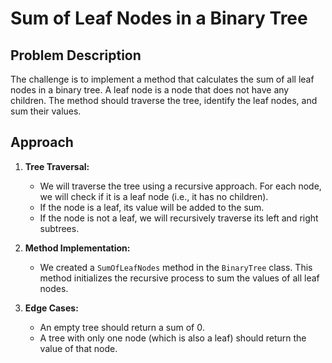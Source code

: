 # Sum of Leaf Nodes in a Binary Tree

## Problem Description

The challenge is to implement a method that calculates the sum of all leaf nodes in a binary tree. A leaf node is a node that does not have any children. The method should traverse the tree, identify the leaf nodes, and sum their values.

## Approach

1. **Tree Traversal:** 
   - We will traverse the tree using a recursive approach. For each node, we will check if it is a leaf node (i.e., it has no children).
   - If the node is a leaf, its value will be added to the sum.
   - If the node is not a leaf, we will recursively traverse its left and right subtrees.

2. **Method Implementation:** 
   - We created a `SumOfLeafNodes` method in the `BinaryTree` class. This method initializes the recursive process to sum the values of all leaf nodes.

3. **Edge Cases:**
   - An empty tree should return a sum of 0.
   - A tree with only one node (which is also a leaf) should return the value of that node.

